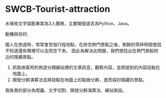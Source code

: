 # SWCB-Tourist-attraction

水保局文字探勘專案為3人團隊，主要開發語言為Python、Java。

動機與目的:

國人在旅遊時，常常會苦惱行程地點，在排完熱門景點之後，剩餘的零碎時間會因不知道還有哪裡可以去而空下來。
因此為解決此問題，我們想找出在熱門景點附近的隱藏景點。

1. 抓取痞客邦的旅遊分類網站裡的文章訊息，觀察內容，並將提到的內容投點在地圖上。
2. 開發分群演算法並將投點在地圖上的點做分群，進而探討隱藏的景點。

我負責的部分為爬蟲、文字切割、開發分群演算法、網站架設。
